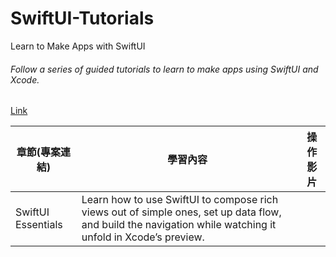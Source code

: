 # SwiftUI-Tutorials
Learn to Make Apps with SwiftUI
###### Follow a series of guided tutorials to learn to make apps using SwiftUI and Xcode.
[Link](https://developer.apple.com/tutorials/swiftui/tutorials)

| 章節(專案連結) | 學習內容 | 操作影片 |
|---------|--------|-------------|
|SwiftUI Essentials|Learn how to use SwiftUI to compose rich views out of simple ones, set up data flow, and build the navigation while watching it unfold in Xcode’s preview.|
